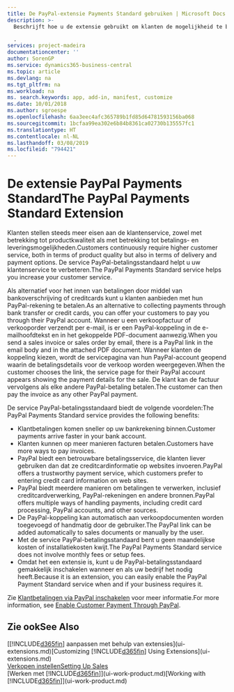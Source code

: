 ```yaml
---
title: De PayPal-extensie Payments Standard gebruiken | Microsoft Docs
description: >-
  Beschrijft hoe u de extensie gebruikt om klanten de mogelijkheid te bieden betalingen te doen met PayPal

  .
services: project-madeira
documentationcenter: ''
author: SorenGP
ms.service: dynamics365-business-central
ms.topic: article
ms.devlang: na
ms.tgt_pltfrm: na
ms.workload: na
ms. search.keywords: app, add-in, manifest, customize
ms.date: 10/01/2018
ms.author: sgroespe
ms.openlocfilehash: 6aa3eec4afc365789b1fd85d64781593156ba068
ms.sourcegitcommit: 1bcfaa99ea302e6b84b8361ca02730b135557fc1
ms.translationtype: HT
ms.contentlocale: nl-NL
ms.lasthandoff: 03/08/2019
ms.locfileid: "794421"
---
```

# <a name="the-paypal-payments-standard-extension"></a><span data-ttu-id="a1bf4-103">De extensie PayPal Payments Standard</span><span class="sxs-lookup"><span data-stu-id="a1bf4-103">The PayPal Payments Standard Extension</span></span>
<span data-ttu-id="a1bf4-104">Klanten stellen steeds meer eisen aan de klantenservice, zowel met betrekking tot productkwaliteit als met betrekking tot betalings- en leveringsmogelijkheden.</span><span class="sxs-lookup"><span data-stu-id="a1bf4-104">Customers continuously require higher customer service, both in terms of product quality but also in terms of delivery and payment options.</span></span> <span data-ttu-id="a1bf4-105">De service PayPal-betalingsstandaard helpt u uw klantenservice te verbeteren.</span><span class="sxs-lookup"><span data-stu-id="a1bf4-105">The PayPal Payments Standard service helps you increase your customer service.</span></span>

<span data-ttu-id="a1bf4-106">Als alternatief voor het innen van betalingen door middel van bankoverschrijving of creditcards kunt u klanten aanbieden met hun PayPal-rekening te betalen.</span><span class="sxs-lookup"><span data-stu-id="a1bf4-106">As an alternative to collecting payments through bank transfer or credit cards, you can offer your customers to pay you through their PayPal account.</span></span> <span data-ttu-id="a1bf4-107">Wanneer u een verkoopfactuur of verkooporder verzendt per e-mail, is er een PayPal-koppeling in de e-mailhoofdtekst en in het gekoppelde PDF-document aanwezig.</span><span class="sxs-lookup"><span data-stu-id="a1bf4-107">When you send a sales invoice or sales order by email, there is a PayPal link in the email body and in the attached PDF document.</span></span> <span data-ttu-id="a1bf4-108">Wanneer klanten de koppeling kiezen, wordt de servicepagina van hun PayPal-account geopend waarin de betalingsdetails voor de verkoop worden weergegeven.</span><span class="sxs-lookup"><span data-stu-id="a1bf4-108">When the customer chooses the link, the service page for their PayPal account appears showing the payment details for the sale.</span></span> <span data-ttu-id="a1bf4-109">De klant kan de factuur vervolgens als elke andere PayPal-betaling betalen.</span><span class="sxs-lookup"><span data-stu-id="a1bf4-109">The customer can then pay the invoice as any other PayPal payment.</span></span>

<span data-ttu-id="a1bf4-110">De service PayPal-betalingsstandaard biedt de volgende voordelen:</span><span class="sxs-lookup"><span data-stu-id="a1bf4-110">The PayPal Payments Standard service provides the following benefits:</span></span>

* <span data-ttu-id="a1bf4-111">Klantbetalingen komen sneller op uw bankrekening binnen.</span><span class="sxs-lookup"><span data-stu-id="a1bf4-111">Customer payments arrive faster in your bank account.</span></span>
* <span data-ttu-id="a1bf4-112">Klanten kunnen op meer manieren facturen betalen.</span><span class="sxs-lookup"><span data-stu-id="a1bf4-112">Customers have more ways to pay invoices.</span></span>
* <span data-ttu-id="a1bf4-113">PayPal biedt een betrouwbare betalingsservice, die klanten liever gebruiken dan dat ze creditcardinformatie op websites invoeren.</span><span class="sxs-lookup"><span data-stu-id="a1bf4-113">PayPal offers a trustworthy payment service, which customers prefer to entering credit card information on web sites.</span></span>
* <span data-ttu-id="a1bf4-114">PayPal biedt meerdere manieren om betalingen te verwerken, inclusief creditcardverwerking, PayPal-rekeningen en andere bronnen.</span><span class="sxs-lookup"><span data-stu-id="a1bf4-114">PayPal offers multiple ways of handling payments, including credit card processing, PayPal accounts, and other sources.</span></span>
* <span data-ttu-id="a1bf4-115">De PayPal-koppeling kan automatisch aan verkoopdocumenten worden toegevoegd of handmatig door de gebruiker.</span><span class="sxs-lookup"><span data-stu-id="a1bf4-115">The PayPal link can be added automatically to sales documents or manually by the user.</span></span>
* <span data-ttu-id="a1bf4-116">Met de service PayPal-betalingsstandaard bent u geen maandelijkse kosten of installatiekosten kwijt.</span><span class="sxs-lookup"><span data-stu-id="a1bf4-116">The PayPal Payments Standard service does not involve monthly fees or setup fees.</span></span>
* <span data-ttu-id="a1bf4-117">Omdat het een extensie is, kunt u de PayPal-betalingsstandaard gemakkelijk inschakelen wanneer en als uw bedrijf het nodig heeft.</span><span class="sxs-lookup"><span data-stu-id="a1bf4-117">Because it is an extension, you can easily enable the PayPal Payment Standard service when and if your business requires it.</span></span>  

<span data-ttu-id="a1bf4-118">Zie [Klantbetalingen via PayPal inschakelen](sales-how-enable-payment-service-extensions.md) voor meer informatie.</span><span class="sxs-lookup"><span data-stu-id="a1bf4-118">For more information, see [Enable Customer Payment Through PayPal](sales-how-enable-payment-service-extensions.md).</span></span>

## <a name="see-also"></a><span data-ttu-id="a1bf4-119">Zie ook</span><span class="sxs-lookup"><span data-stu-id="a1bf4-119">See Also</span></span>
<span data-ttu-id="a1bf4-120">[[!INCLUDE[d365fin](includes/d365fin_md.md)] aanpassen met behulp van extensies](ui-extensions.md)</span><span class="sxs-lookup"><span data-stu-id="a1bf4-120">[Customizing [!INCLUDE[d365fin](includes/d365fin_md.md)] Using Extensions](ui-extensions.md)</span></span>  
[<span data-ttu-id="a1bf4-121">Verkopen instellen</span><span class="sxs-lookup"><span data-stu-id="a1bf4-121">Setting Up Sales</span></span>](sales-setup-sales.md)  
<span data-ttu-id="a1bf4-122">[Werken met [!INCLUDE[d365fin](includes/d365fin_md.md)]](ui-work-product.md)</span><span class="sxs-lookup"><span data-stu-id="a1bf4-122">[Working with [!INCLUDE[d365fin](includes/d365fin_md.md)]](ui-work-product.md)</span></span>
